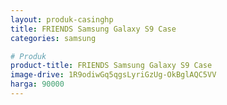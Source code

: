 ```yaml
---
layout: produk-casinghp
title: FRIENDS Samsung Galaxy S9 Case
categories: samsung

# Produk
product-title: FRIENDS Samsung Galaxy S9 Case
image-drive: 1R9odiwGq5qgsLyriGzUg-OkBglAQC5VV
harga: 90000
---
```

